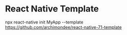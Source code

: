 # React Native Template

npx react-native init MyApp --template https://github.com/archimondee/react-native-71-template
